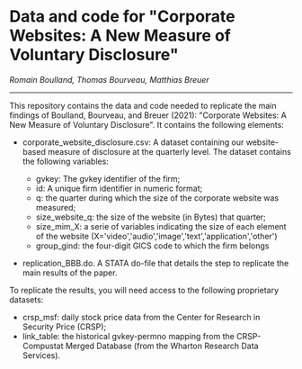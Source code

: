 # Data and code for "Corporate Websites: A New Measure of Voluntary Disclosure"
*Romain Boulland, Thomas Bourveau, Matthias Breuer*

<hr>
This repository contains the data and code needed to replicate the main findings of Boulland, Bourveau, and Breuer (2021): "Corporate Websites: A New Measure of Voluntary Disclosure". It contains the following elements:


- corporate_website_disclosure.csv: A dataset containing our website-based measure of disclosure at the quarterly level. The dataset contains the following variables:
  - gvkey: The gvkey identifier of the firm;
  - id: A unique firm identifier in numeric format;
  - q: the quarter during which the size of the corporate website was measured;
  - size_website_q: the size of the website (in Bytes) that quarter;
  - size_mim_X: a serie of variables indicating the size of each element of the website (X='video','audio','image','text','application','other')
  - group_gind: the four-digit GICS code to which the firm belongs

- replication_BBB.do. A STATA do-file that details the step to replicate the main results of the paper.



To replicate the results, you will need access to the following proprietary datasets:
- crsp_msf: daily stock price data from the Center for Research in Security Price (CRSP);
- link_table: the historical gvkey-permno mapping from the CRSP-Compustat Merged Database (from the Wharton Research Data Services).

